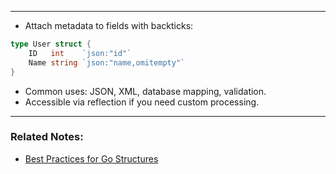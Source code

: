 
---
- Attach metadata to fields with backticks:
```go
type User struct {
    ID   int    `json:"id"`
    Name string `json:"name,omitempty"`
}
```
- Common uses: JSON, XML, database mapping, validation.
- Accessible via reflection if you need custom processing.

---
### Related Notes:
- [Best Practices for Go Structures](Best%20Practices%20for%20Go%20Structures.md)